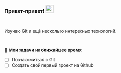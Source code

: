 ### Привет-привет! <img src="https://media.giphy.com/media/hvRJCLFzcasrR4ia7z/giphy.gif" width="25px">


<br />

Изучаю Git и ещё несколько интересных технологий.

<br />


🚧 **Мои задачи на ближайшее время:**
<!-- TODO-IST:START -->
* [ ] Познакомиться с Git
* [ ] Создать свой первый проект на Github       
<!-- TODO-IST:END -->
